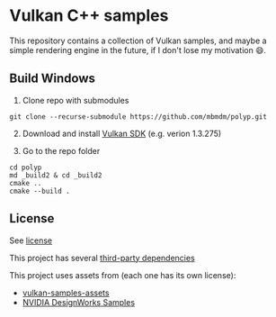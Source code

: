 # Vulkan C++ samples

This repository contains a collection of Vulkan samples, and maybe a simple rendering engine in the future, if I don't lose my motivation :smile:.

## Build Windows

1. Clone repo with submodules
```
git clone --recurse-submodule https://github.com/mbmdm/polyp.git
```
2. Download and install [Vulkan SDK](https://vulkan.lunarg.com/) (e.g. verion 1.3.275)

3. Go to the repo folder

```
cd polyp
md _build2 & cd _build2
cmake ..
cmake --build .
```

## License

See [license](https://github.com/mbmdm/polyp/blob/master/LICENSE)

This project has several [third-party dependencies](https://github.com/mbmdm/polyp/tree/master/3rdparty)

This project uses assets from (each one has its own license):
- [vulkan-samples-assets](https://github.com/KhronosGroup/Vulkan-Samples-Assets)
- [NVIDIA DesignWorks Samples](https://github.com/nvpro-samples)
